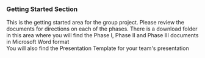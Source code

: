 ### Getting Started Section

This is the getting started area for the group project. Please review the documents for directions on each of the phases.
There is a download folder in this area where you will find the Phase I, Phase II and Phase III documents in Microsoft Word format\
You will also find the Presentation Template for your team's presentation
